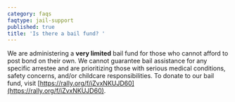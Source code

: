 ```yaml
---
category: faqs
faqtype: jail-support
published: true
title: 'Is there a bail fund? '
---
```


We are administering a **very limited** bail fund for those who cannot afford to post bond on their own. We cannot guarantee bail assistance for any specific arrestee and are prioritizing those with serious medical conditions, safety concerns, and/or childcare responsibilities. To donate to our bail fund, visit [https://rally.org/f/iZvxNKUJD60](https://rally.org/f/iZvxNKUJD60).
